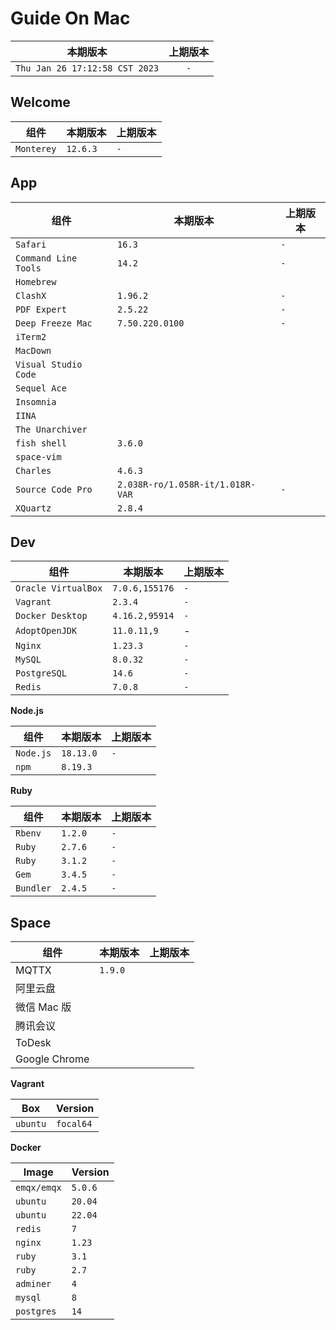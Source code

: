 # Guide On Mac

|本期版本|上期版本
|:---:|:---:
`Thu Jan 26 17:12:58 CST 2023` | `-`

## Welcome

组件|本期版本|上期版本
---|---|---
`Monterey` |  `12.6.3` | `-`

## App


组件|本期版本|上期版本
---|---|---
`Safari` | `16.3` | `-`
`Command Line Tools` | `14.2` | `-`
`Homebrew` |
`ClashX` | `1.96.2` | `-`
`PDF Expert` | `2.5.22` | `-`
`Deep Freeze Mac` | `7.50.220.0100` | `-`
`iTerm2` |
`MacDown` |
`Visual Studio Code` |
`Sequel Ace` |
`Insomnia` |
`IINA` |
`The Unarchiver`|
`fish shell` | `3.6.0`|
`space-vim`|
`Charles` | `4.6.3` |
`Source Code Pro` | `2.038R-ro/1.058R-it/1.018R-VAR` | `-`
`XQuartz` | `2.8.4`


## Dev

组件|本期版本|上期版本
---|---|---
`Oracle VirtualBox` | `7.0.6,155176` | `-`
`Vagrant` | `2.3.4` | `-`
`Docker Desktop` | `4.16.2,95914` | `-`
`AdoptOpenJDK` | `11.0.11,9` | -
`Nginx` | `1.23.3` | `-`
`MySQL` | `8.0.32` | `-`
`PostgreSQL` | `14.6` | `-`
`Redis` | `7.0.8` | `-`

**Node.js**

组件|本期版本|上期版本
---|---|---
`Node.js` | `18.13.0` | `-`
`npm` | `8.19.3`

**Ruby**

组件|本期版本|上期版本
---|---|---
`Rbenv` | `1.2.0` | `-`
`Ruby` | `2.7.6` | `-`
`Ruby` | `3.1.2` | `-`
`Gem` | `3.4.5` | `-`
`Bundler` | `2.4.5` | `-`


## Space

组件|本期版本|上期版本
--- | --- |---
MQTTX | `1.9.0`
阿里云盘 | 
微信 Mac 版 |
腾讯会议 |
ToDesk |
Google Chrome |

**Vagrant**

Box | Version
---|---
`ubuntu` | `focal64`


**Docker**

Image | Version
---|---
`emqx/emqx` | `5.0.6`
`ubuntu` | `20.04`
`ubuntu` | `22.04`
`redis` | `7`
`nginx` | `1.23`
`ruby` | `3.1`
`ruby` | `2.7`
`adminer` | `4`
`mysql` | `8`
`postgres` | `14`


